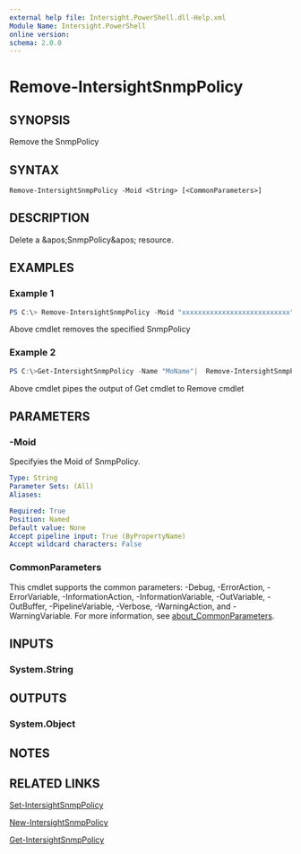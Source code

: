```yaml
---
external help file: Intersight.PowerShell.dll-Help.xml
Module Name: Intersight.PowerShell
online version:
schema: 2.0.0
---
```


# Remove-IntersightSnmpPolicy

## SYNOPSIS
Remove the SnmpPolicy

## SYNTAX

```
Remove-IntersightSnmpPolicy -Moid <String> [<CommonParameters>]
```

## DESCRIPTION
Delete a &amp;apos;SnmpPolicy&amp;apos; resource.

## EXAMPLES

### Example 1
```powershell
PS C:\> Remove-IntersightSnmpPolicy -Moid "xxxxxxxxxxxxxxxxxxxxxxxxxxx"
```
Above cmdlet removes the specified SnmpPolicy 

### Example 2
```powershell
PS C:\>Get-IntersightSnmpPolicy -Name "MoName"|  Remove-IntersightSnmpPolicy
```
Above cmdlet pipes the output of Get cmdlet to Remove cmdlet

## PARAMETERS

### -Moid
Specifyies the Moid of SnmpPolicy.

```yaml
Type: String
Parameter Sets: (All)
Aliases:

Required: True
Position: Named
Default value: None
Accept pipeline input: True (ByPropertyName)
Accept wildcard characters: False
```

### CommonParameters
This cmdlet supports the common parameters: -Debug, -ErrorAction, -ErrorVariable, -InformationAction, -InformationVariable, -OutVariable, -OutBuffer, -PipelineVariable, -Verbose, -WarningAction, and -WarningVariable. For more information, see [about_CommonParameters](http://go.microsoft.com/fwlink/?LinkID=113216).

## INPUTS

### System.String

## OUTPUTS

### System.Object
## NOTES

## RELATED LINKS

[Set-IntersightSnmpPolicy](./Set-IntersightSnmpPolicy.md)

[New-IntersightSnmpPolicy](./New-IntersightSnmpPolicy.md)

[Get-IntersightSnmpPolicy](./Get-IntersightSnmpPolicy.md)

